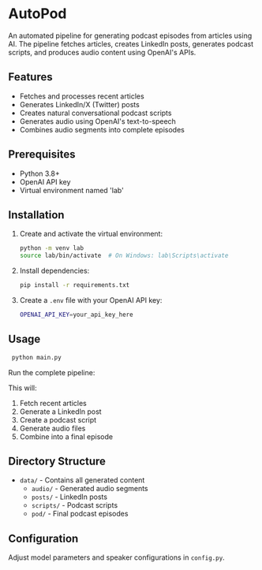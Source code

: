 # AutoPod

An automated pipeline for generating podcast episodes from articles using AI. The pipeline fetches articles, creates LinkedIn posts, generates podcast scripts, and produces audio content using OpenAI's APIs.

## Features

- Fetches and processes recent articles
- Generates LinkedIn/X (Twitter) posts
- Creates natural conversational podcast scripts
- Generates audio using OpenAI's text-to-speech
- Combines audio segments into complete episodes

## Prerequisites

- Python 3.8+
- OpenAI API key
- Virtual environment named 'lab'

## Installation

1. Create and activate the virtual environment:
   ```bash
   python -m venv lab
   source lab/bin/activate  # On Windows: lab\Scripts\activate
   ```

2. Install dependencies:
   ```bash
   pip install -r requirements.txt
   ```

3. Create a `.env` file with your OpenAI API key:
   ```bash
   OPENAI_API_KEY=your_api_key_here
   ```

## Usage
   ```bash
    python main.py
   ```

Run the complete pipeline:

This will:
1. Fetch recent articles
2. Generate a LinkedIn post
3. Create a podcast script
4. Generate audio files
5. Combine into a final episode

## Directory Structure

- `data/` - Contains all generated content
  - `audio/` - Generated audio segments
  - `posts/` - LinkedIn posts
  - `scripts/` - Podcast scripts
  - `pod/` - Final podcast episodes

## Configuration

Adjust model parameters and speaker configurations in `config.py`.

